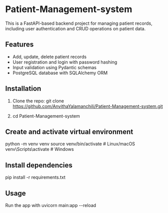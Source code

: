 # Patient-Management-system
This is a FastAPI-based backend project for managing patient records, including user authentication and CRUD operations on patient data.

## Features
- Add, update, delete patient records
- User registration and login with password hashing
- Input validation using Pydantic schemas
- PostgreSQL database with SQLAlchemy ORM

## Installation
1. Clone the repo:
git clone https://github.com/AnvithaYalamanchili/Patient-Management-system.git

2. cd Patient-Management-system

## Create and activate virtual environment
python -m venv venv
source venv/bin/activate  # Linux/macOS
venv\Scripts\activate     # Windows

## Install dependencies
pip install -r requirements.txt

## Usage 
Run the app with uvicorn main:app --reload


